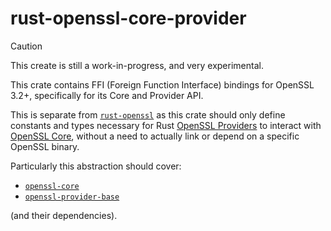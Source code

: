 # rust-openssl-core-provider

> [!CAUTION]
> This create is still a work-in-progress, and very experimental.

This crate contains FFI (Foreign Function Interface) bindings for
OpenSSL 3.2+, specifically for its Core and Provider API.

This is separate from [`rust-openssl`](https://github.com/sfackler/rust-openssl)
as this crate should only define constants and types necessary for
Rust [OpenSSL Providers][ossl:man:provider] to interact with
[OpenSSL Core][ossl:man:core], without a need to
actually link or depend on a specific OpenSSL binary.

Particularly this abstraction should cover:

- [`openssl-core`][ossl:man:core]
- [`openssl-provider-base`][ossl:man:provider-base]

(and their dependencies).

[ossl:man:provider]: https://www.openssl.org/docs/manmaster/man7/provider.html
[ossl:man:provider-base]: https://www.openssl.org/docs/manmaster/man7/provider-base.html
[ossl:man:core]: https://www.openssl.org/docs/manmaster/man7/openssl-core.h.html
